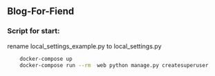 Blog-For-Fiend
-------

### Script for start:
rename local_settings_example.py to local_settings.py
```bash
    docker-compose up
    docker-compose run --rm  web python manage.py createsuperuser
```